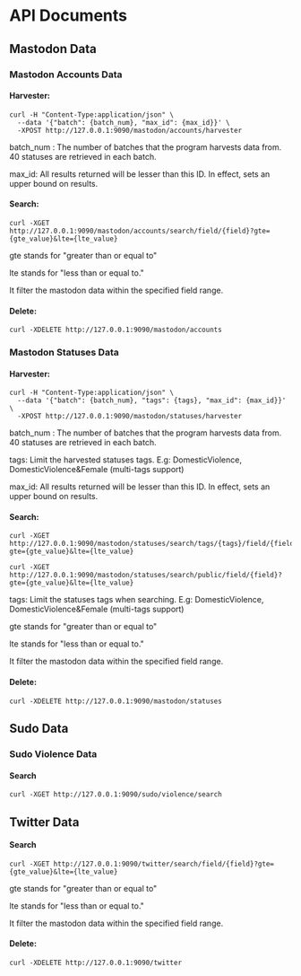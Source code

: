 # API Documents

## Mastodon Data

### Mastodon Accounts Data

#### Harvester:

```shell
curl -H "Content-Type:application/json" \
  --data '{"batch": {batch_num}, "max_id": {max_id}}' \
  -XPOST http://127.0.0.1:9090/mastodon/accounts/harvester
```

batch_num : The number of batches that the program harvests data from. 40 statuses are retrieved in each batch.

max_id: All results returned will be lesser than this ID. In effect, sets an upper bound on results.


#### Search:

```shell
curl -XGET http://127.0.0.1:9090/mastodon/accounts/search/field/{field}?gte={gte_value}&lte={lte_value}
```

gte stands for "greater than or equal to"

lte stands for "less than or equal to." 

It filter the mastodon data within the specified field range.


#### Delete:

```shell
curl -XDELETE http://127.0.0.1:9090/mastodon/accounts
```


### Mastodon Statuses Data

#### Harvester:

```shell
curl -H "Content-Type:application/json" \
  --data '{"batch": {batch_num}, "tags": {tags}, "max_id": {max_id}}' \
  -XPOST http://127.0.0.1:9090/mastodon/statuses/harvester
```

batch_num : The number of batches that the program harvests data from. 40 statuses are retrieved in each batch.

tags: Limit the harvested statuses tags. E.g: DomesticViolence, DomesticViolence&Female (multi-tags support)

max_id: All results returned will be lesser than this ID. In effect, sets an upper bound on results.


#### Search:

```shell
curl -XGET http://127.0.0.1:9090/mastodon/statuses/search/tags/{tags}/field/{field}?gte={gte_value}&lte={lte_value}
```

```shell
curl -XGET http://127.0.0.1:9090/mastodon/statuses/search/public/field/{field}?gte={gte_value}&lte={lte_value}
```

tags: Limit the statuses tags when searching. E.g: DomesticViolence, DomesticViolence&Female (multi-tags support)

gte stands for "greater than or equal to"

lte stands for "less than or equal to." 

It filter the mastodon data within the specified field range.


#### Delete:

```shell
curl -XDELETE http://127.0.0.1:9090/mastodon/statuses
```

## Sudo Data

### Sudo Violence Data

#### Search

```shell
curl -XGET http://127.0.0.1:9090/sudo/violence/search
```

## Twitter Data

#### Search

```shell
curl -XGET http://127.0.0.1:9090/twitter/search/field/{field}?gte={gte_value}&lte={lte_value}
```

gte stands for "greater than or equal to"

lte stands for "less than or equal to." 

It filter the mastodon data within the specified field range.

#### Delete:

```shell
curl -XDELETE http://127.0.0.1:9090/twitter
```